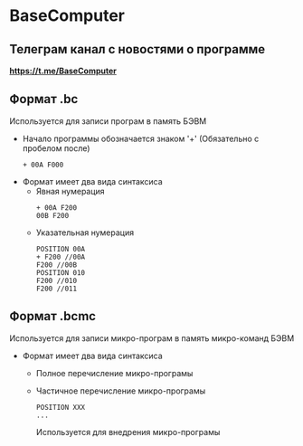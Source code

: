 # BaseComputer

## Телеграм канал с новостями о программе
**https://t.me/BaseComputer**

## Формат .bc
Используется для записи програм в память БЭВМ

- Начало программы обозначается знаком '+' (Обязательно с пробелом после) 
  ```
  + 00A F000
  ```
- Формат имеет два вида синтаксиса
  - Явная нумерация 
    ```
    + 00A F200 
    00B F200
    ```
  - Указательная нумерация
    ```
    POSITION 00A
    + F200 //00A
    F200 //00B
    POSITION 010
    F200 //010
    F200 //011
    ```
    
    
## Формат .bcmc
Используется для записи микро-програм в память микро-команд БЭВМ

- Формат имеет два вида синтаксиса
  - Полное перечисление микро-програмы
  - Частичное перечисление микро-програмы
    ```
    POSITION XXX
    ...
    ```
    
    Используется для внедрения микро-програмы
